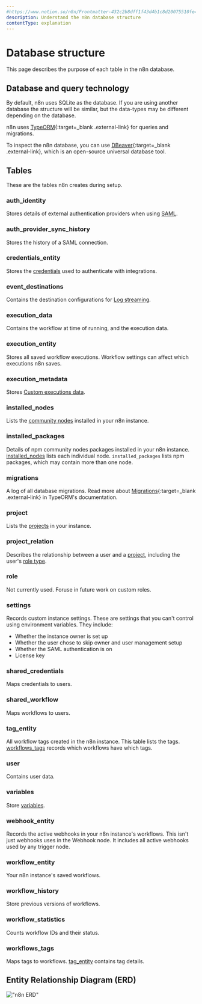 ```yaml
---
#https://www.notion.so/n8n/Frontmatter-432c2b8dff1f43d4b1c8d20075510fe4
description: Understand the n8n database structure
contentType: explanation
---
```


# Database structure

This page describes the purpose of each table in the n8n database.

## Database and query technology

By default, n8n uses SQLite as the database. If you are using another database the structure will be similar, but the data-types may be different depending on the database.

n8n uses [TypeORM](https://github.com/typeorm/typeorm){:target=_blank .external-link} for queries and migrations.

To inspect the n8n database, you can use [DBeaver](https://dbeaver.io){:target=_blank .external-link}, which is an open-source universal database tool.

## Tables

These are the tables n8n creates during setup.
<!-- vale off -->
### auth_identity

Stores details of external authentication providers when using [SAML](/user-management/saml/index.md).

### auth_provider_sync_history

Stores the history of a SAML connection.

### credentials_entity

Stores the [credentials](/glossary.md#credential-n8n) used to authenticate with integrations.

### event_destinations

Contains the destination configurations for [Log streaming](/log-streaming.md).

### execution_data

Contains the workflow at time of running, and the execution data.

### execution_entity

Stores all saved workflow executions. Workflow settings can affect which executions n8n saves.

### execution_metadata

Stores [Custom executions data](/workflows/executions/custom-executions-data.md).

### installed_nodes

Lists the [community nodes](/integrations/community-nodes/installation/index.md) installed in your n8n instance.

### installed_packages

Details of npm community nodes packages installed in your n8n instance. [installed_nodes](#installed_nodes) lists each individual node. `installed_packages` lists npm packages, which may contain more than one node.

### migrations

A log of all database migrations. Read more about [Migrations](https://github.com/typeorm/typeorm/blob/master/docs/migrations.md){:target=_blank .external-link} in TypeORM's documentation.

### project

Lists the [projects](/user-management/rbac/projects.md) in your instance.

### project_relation

Describes the relationship between a user and a [project](/user-management/rbac/projects.md), including the user's [role type](/user-management/rbac/role-types.md).

### role

Not currently used. Foruse in future work on custom roles. 

### settings

Records custom instance settings. These are settings that you can't control using environment variables. They include:

* Whether the instance owner is set up
* Whether the user chose to skip owner and user management setup
* Whether the SAML authentication is on
* License key

### shared_credentials

Maps credentials to users.

### shared_workflow

Maps workflows to users.

### tag_entity

All workflow tags created in the n8n instance. This table lists the tags. [workflows_tags](#workflows_tags) records which workflows have which tags.

### user

Contains user data.

### variables

Store [variables](/code/variables.md).

### webhook_entity

Records the active webhooks in your n8n instance's workflows. This isn't just webhooks uses in the Webhook node. It includes all active webhooks used by any trigger node.

### workflow_entity

Your n8n instance's saved workflows.

### workflow_history

Store previous versions of workflows.

### workflow_statistics

Counts workflow IDs and their status.

### workflows_tags

Maps tags to workflows. [tag_entity](#tag_entity) contains tag details.

## Entity Relationship Diagram (ERD)

!["n8n ERD"](/_images/hosting/architecture/n8n-database-diagram.png)

<!-- vale on -->
